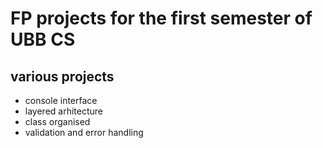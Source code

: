 # FP projects for the first semester of UBB CS
## various projects
- console interface
- layered arhitecture
- class organised
- validation and error handling
